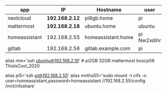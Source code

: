 
|app|IP|Hostname|user|pwd|
|-------|-------|--------------|-----------|------------|
|nextcloud |**192.168.2.12** |	pi8gb.home |  pi | Nw2xdihr|
|mattermost|**192.168.2.18** |	ubuntu.home | ubuntu |Nw2xdirh|       
|homeassistant|192.168.2.55 |	homeassistant.home | pi  Nw2xdihr
|gitlab|192.168.2.56 |	gitlab.example.com |    pi | Nw2xdihr|

 alias mm='ssh ubuntu@192.168.2.18'    # pi2GB  32GB mattermost boscp08 ThisIsCool_2020


alias pi5='ssh pi@192.168.2.55'
alias mntha55='sudo mount -t cifs -o user=homeassistant,password=homeassistant //192.168.2.55/config /mnt/nfsshare'


